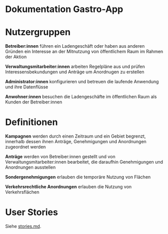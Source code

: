 # Dokumentation Gastro-App

# Nutzergruppen

**Betreiber:innen** führen ein Ladengeschäft oder haben aus anderen Gründen ein Interesse an der Mitnutzung von öffentlichem Raum im Rahmen der Aktion

**Verwaltungsmitarbeiter:innen** arbeiten Regelpläne aus und prüfen Interessensbekundungen und Anträge um Anordnugen zu erstellen

**Administrator:innen** konfigurieren und betreuen die laufende Anwendung und ihre Datenflüsse

**Anwohner:innen** besuchen die Ladengeschäfte im öffentlichen Raum als Kunden der Betreiber:innen

# Definitionen

**Kampagnen** werden durch einen Zeitraum und ein Gebiet begrenzt, innerhalb dessen ihnen Anträge, Genehmigungen und Anordnungen zugeordnet werden

**Anträge** werden von Betreiber:innen gestellt und von Verwaltungsmitarbeiter:innen bearbeitet, die daraufhin Genehmigungen und Anordnungen ausstellen

**Sondergenehmigungen** erlauben die temporäre Nutzung von Flächen

**Verkehrsrechtliche Anordnungen** erlauben die Nutzung von Verkehrsflächen

# User Stories

Siehe [stories.md](stories.md).
